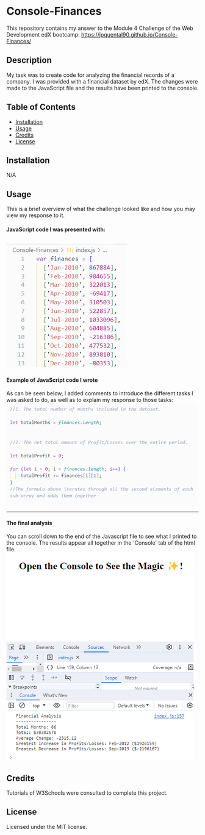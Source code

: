 # Console-Finances

This repository contains my answer to the Module 4 Challenge of the Web Development edX bootcamp: https://jpquental90.github.io/Console-Finances/

## Description

My task was to create code for analyzing the financial records of a company. I was provided with a financial dataset by edX. The changes were made to the JavaScript file and the results have been printed to the console.

## Table of Contents

* [Installation](#installation)
* [Usage](#usage)
* [Credits](#credits)
* [License](#license)

## Installation

N/A

## Usage

This is a brief overview of what the challenge looked like and how you may view my response to it.

#### JavaScript code I was presented with:
![Screenshot of Javascript code I was presented with - an array of arrays of financial information](images/Screenshot1.png)
---

#### Example of JavaScript code I wrote
As can be seen below, I added comments to introduce the different tasks I was asked to do, as well as to explain my response to those tasks:
![Screenshot of Javascript code I wrote](images/Screenshot2.png)

---

#### The final analysis
You can scroll down to the end of the Javascript file to see what I printed to the console. The results appear all together in the 'Console' tab of the html file.
![Screenshot of final analysis on the console](images/Screenshot3.png)


## Credits

Tutorials of W3Schools were consulted to complete this project.

## License

Licensed under the MIT license.